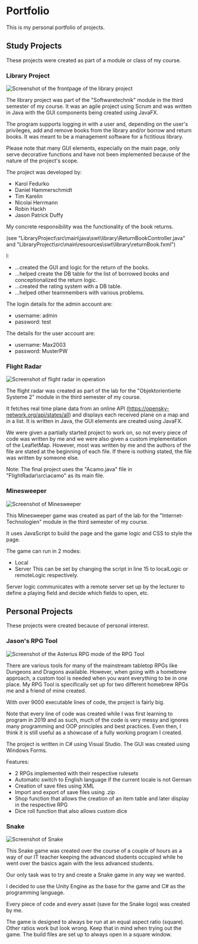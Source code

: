 # Portfolio
This is my personal portfolio of projects.

## Study Projects
These projects were created as part of a module or class of my course.

### Library Project
![Screenshot of the frontpage of the library project](/_screenshots/library.png)

The library project was part of the "Softwaretechnik" module in the third semester of my course.
It was an agile project using Scrum and was written in Java with the GUI components being created using JavaFX.

The program supports logging in with a user and, depending on the user's privileges, add and remove books from the library and/or borrow and return books.
It was meant to be a management software for a fictitious library.

Please note that many GUI elements, especially on the main page, only serve decorative functions and have not been implemented because of the nature of the project's scope.

The project was developed by:
- Karol Fedurko
- Daniel Hammerschmidt
- Tim Karelin
- Nicolai Herrmann
- Robin Hackh
- Jason Patrick Duffy

My concrete responsibility was the functionality of the book returns. 

(see "LibraryProject\src\main\java\swt\library\ReturnBookController.java" and "LibraryProject\src\main\resources\swt\library\returnBook.fxml")

I:
- ...created the GUI and logic for the return of the books.
- ...helped create the DB table for the list of borrowed books and conceptionalized the return logic.
- ...created the rating system with a DB table.
- ...helped other teammembers with various problems.

The login details for the admin account are:
- username: admin
- password: test

The details for the user account are:
- username: Max2003
- password: MusterPW

### Flight Radar
![Screenshot of flight radar in operation](/_screenshots/flightradar.png)

The flight radar was created as part of the lab for the "Objektorientierte Systeme 2" module in the third semester of my course.

It fetches real time plane data from an online API (https://opensky-network.org/api/states/all) and displays each received plane on a map and in a list.
It is written in Java, the GUI elements are created using JavaFX.

We were given a partially started project to work on, so not every piece of code was written by me and we were also given a custom implementation of the LeafletMap.
However, most was written by me and the authors of the file are stated at the beginning of each file. If there is nothing stated, the file was written by someone else.

Note: The final project uses the "Acamo.java" file in "FlightRadar\src\acamo" as its main file.

### Minesweeper
![Screenshot of Minesweeper](/_screenshots/minesweeper.png)

This Minesweeper game was created as part of the lab for the "Internet-Technologien" module in the third semester of my course.

It uses JavaScript to build the page and the game logic and CSS to style the page.

The game can run in 2 modes:
- Local
- Server
This can be set by changing the script in line 15 to localLogic or remoteLogic respectively.

Server logic communicates with a remote server set up by the lecturer to define a playing field and decide which fields to open, etc.

## Personal Projects
These projects were created because of personal interest.

### Jason's RPG Tool
![Screenshot of the Asterius RPG mode of the RPG Tool](/_screenshots/rpgtool.png)

There are various tools for many of the mainstream tabletop RPGs like Dungeons and Dragons available.
However, when going with a homebrew approach, a custom tool is needed when you want everything to be in one place.
My RPG Tool is specifically set up for two different homebrew RPGs me and a friend of mine created.

With over 9000 executable lines of code, the project is fairly big.

Note that every line of code was created while I was first learning to program in 2019 and as such, much of the code is very messy and ignores many programming and OOP principles and best practices. Even then, I think it is still useful as a showcase of a fully working program I created.

The project is written in C# using Visual Studio. The GUI was created using Windows Forms.

Features:
- 2 RPGs implemented with their respective rulesets
- Automatic switch to English language if the current locale is not German
- Creation of save files using XML
- Import and export of save files using .zip
- Shop function that allows the creation of an item table and later display in the respective RPG
- Dice roll function that also allows custom dice

### Snake
![Screenshot of Snake](/_screenshots/snake.png)

This Snake game was created over the course of a couple of hours as a way of our IT teacher keeping the advanced students occupied while he went over the basics again with the less advanced students.

Our only task was to try and create a Snake game in any way we wanted.

I decided to use the Unity Engine as the base for the game and C# as the programming language.

Every piece of code and every asset (save for the Snake logo) was created by me.

The game is designed to always be run at an equal aspect ratio (square). Other ratios work but look wrong. Keep that in mind when trying out the game. The build files are set up to always open in a square window.